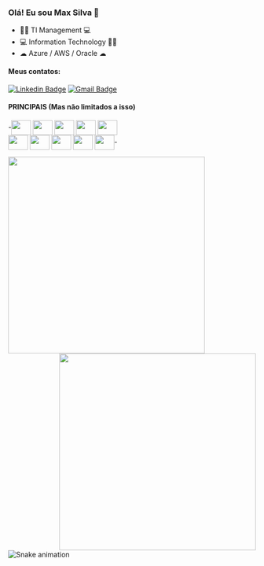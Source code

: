 ### Olá! Eu sou Max Silva 🎩


- 👨‍💻 TI Management 💻
- 💻 Information Technology  👨‍💻
- ☁ Azure / AWS / Oracle ☁
 
#### Meus contatos:
[![Linkedin Badge](https://img.shields.io/badge/-LinkedIn-blue?style=flat-square&logo=Linkedin&logoColor=white&link=https:https://www.linkedin.com/in/eduardo-carlos-95a5121ba/)](https://www.linkedin.com/in/max-nikollas-silva-souza/)
[![Gmail Badge](https://img.shields.io/badge/-Gmail-c14438?style=flat-square&logo=Gmail&logoColor=white&link=mailto:eduardoclacalle@gmail.com)](mailto:maxnssouza@gmail.com)


#### PRINCIPAIS (Mas não limitados a isso)


  -<img align="center"  height="30" width="40" src="https://cdn.jsdelivr.net/gh/devicons/devicon/icons/python/python-original-wordmark.svg"> 
  <img align="center"  height="30" width="40" src="https://cdn.jsdelivr.net/gh/devicons/devicon/icons/csharp/csharp-original.svg"> 
  <img align="center"  height="30" width="40" src="https://cdn.jsdelivr.net/gh/devicons/devicon/icons/azure/azure-original.svg">
  <img align="center"  height="30" width="40" src="https://cdn.jsdelivr.net/gh/devicons/devicon/icons/flask/flask-original-wordmark.svg"> 
   <img align="center"  height="30" width="40" src="https://cdn.jsdelivr.net/gh/devicons/devicon/icons/mongodb/mongodb-original-wordmark.svg">       
  <img align="center"  height="30" width="40" src="https://cdn.jsdelivr.net/gh/devicons/devicon/icons/nodejs/nodejs-original.svg">
  <img align="center"  height="30" width="40" src="https://cdn.jsdelivr.net/gh/devicons/devicon/icons/jupyter/jupyter-original-wordmark.svg">
  <img align="center"  height="30" width="40" src="https://cdn.jsdelivr.net/gh/devicons/devicon/icons/anaconda/anaconda-original-wordmark.svg">
  <img align="center"  height="30" width="40" src="https://cdn.jsdelivr.net/gh/devicons/devicon/icons/docker/docker-original-wordmark.svg">
    <img align="center"  height="30" width="40" src="https://cdn.jsdelivr.net/gh/devicons/devicon/icons/pandas/pandas-original-wordmark.svg">-
 
 

 

<img align="left"  width="400px" src="https://github-readme-stats.vercel.app/api/top-langs/?username=MaxNikollasSilvaSouza&layout=compact&theme=vision-friendly-dark" />
<img align="right" width="400px" src="https://github-readme-stats.vercel.app/api?username=MaxNikollasSilvaSouza&show_icons=true,css&layout=compact&theme=vision-friendly-dark" />

 ![Snake animation](https://github.com/MaxNikollasSilvaSouza/MaxNikollasSilvaSouza/blob/output/github-contribution-grid-snake.svg)
